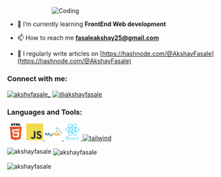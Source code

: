 


<img align="right" alt="Coding" width="400" src="https://cdn.dribbble.com/users/1292677/screenshots/6139167/media/fcf7fd0c619bb87706533079240915f3.gif">




<!-- <p align="left"> <a href="https://github.com/ryo-ma/github-profile-trophy"><img src="https://github-profile-trophy.vercel.app/?username=akshayfasale" alt="akshayfasale" /></a> </p> -->
<br>

- 🌱 I’m currently learning **FrontEnd Web development**

- 📫 How to reach me **fasaleakshay25@gmail.com**

- 📝 I regularly write articles on [https://hashnode.com/@AkshayFasale](https://hashnode.com/@AkshayFasale)

<h3 align="left">Connect with me:</h3>
<p align="left">
<a href="https://twitter.com/akshyfasale_" target="blank"><img align="center" src="https://raw.githubusercontent.com/rahuldkjain/github-profile-readme-generator/master/src/images/icons/Social/twitter.svg" alt="akshyfasale_" height="30" width="40" /></a>
<a href="https://hashnode.com/@akshayfasale" target="blank"><img align="center" src="https://raw.githubusercontent.com/rahuldkjain/github-profile-readme-generator/master/src/images/icons/Social/hashnode.svg" alt="@akshayfasale" height="30" width="40" /></a>
</p>

<h3 align="left">Languages and Tools:</h3>
<p align="left"> <img src="https://raw.githubusercontent.com/devicons/devicon/master/icons/html5/html5-original-wordmark.svg" alt="html5" width="40" height="40"/> </a> <a href="https://developer.mozilla.org/en-US/docs/Web/JavaScript" target="_blank" rel="noreferrer"> <img src="https://raw.githubusercontent.com/devicons/devicon/master/icons/javascript/javascript-original.svg" alt="javascript" width="40" height="40"/> </a>  <a href="https://www.mysql.com/" target="_blank" rel="noreferrer"> <img src="https://raw.githubusercontent.com/devicons/devicon/master/icons/mysql/mysql-original-wordmark.svg" alt="mysql" width="40" height="40"/> </a> <a href="https://reactjs.org/" target="_blank" rel="noreferrer"> <img src="https://raw.githubusercontent.com/devicons/devicon/master/icons/react/react-original-wordmark.svg" alt="react" width="40" height="40"/> </a> <a href="https://tailwindcss.com/" target="_blank" rel="noreferrer"> <img src="https://www.vectorlogo.zone/logos/tailwindcss/tailwindcss-icon.svg" alt="tailwind" width="40" height="40"/> </a> </p>

<p><img align="left" src="https://github-readme-stats.vercel.app/api/top-langs?username=akshayfasale&show_icons=true&locale=en&layout=compact" alt="akshayfasale" /></p>

<p>&nbsp;<img align="center" src="https://github-readme-stats.vercel.app/api?username=akshayfasale&show_icons=true&locale=en" alt="akshayfasale" /></p>

<p><img align="center" src="https://github-readme-streak-stats.herokuapp.com/?user=akshayfasale&" alt="akshayfasale" /></p>
